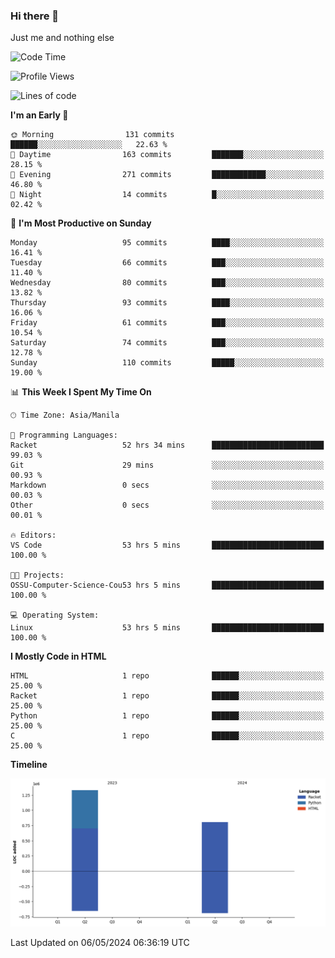 ### Hi there 👋

Just me and nothing else


<!--START_SECTION:waka-->
![Code Time](http://img.shields.io/badge/Code%20Time-236%20hrs%2031%20mins-blue)

![Profile Views](http://img.shields.io/badge/Profile%20Views-9-blue)

![Lines of code](https://img.shields.io/badge/From%20Hello%20World%20I%27ve%20Written-2.1%20million%20lines%20of%20code-blue)

**I'm an Early 🐤** 

```text
🌞 Morning                131 commits         ██████░░░░░░░░░░░░░░░░░░░   22.63 % 
🌆 Daytime                163 commits         ███████░░░░░░░░░░░░░░░░░░   28.15 % 
🌃 Evening                271 commits         ████████████░░░░░░░░░░░░░   46.80 % 
🌙 Night                  14 commits          █░░░░░░░░░░░░░░░░░░░░░░░░   02.42 % 
```
📅 **I'm Most Productive on Sunday** 

```text
Monday                   95 commits          ████░░░░░░░░░░░░░░░░░░░░░   16.41 % 
Tuesday                  66 commits          ███░░░░░░░░░░░░░░░░░░░░░░   11.40 % 
Wednesday                80 commits          ███░░░░░░░░░░░░░░░░░░░░░░   13.82 % 
Thursday                 93 commits          ████░░░░░░░░░░░░░░░░░░░░░   16.06 % 
Friday                   61 commits          ███░░░░░░░░░░░░░░░░░░░░░░   10.54 % 
Saturday                 74 commits          ███░░░░░░░░░░░░░░░░░░░░░░   12.78 % 
Sunday                   110 commits         █████░░░░░░░░░░░░░░░░░░░░   19.00 % 
```


📊 **This Week I Spent My Time On** 

```text
🕑︎ Time Zone: Asia/Manila

💬 Programming Languages: 
Racket                   52 hrs 34 mins      █████████████████████████   99.03 % 
Git                      29 mins             ░░░░░░░░░░░░░░░░░░░░░░░░░   00.93 % 
Markdown                 0 secs              ░░░░░░░░░░░░░░░░░░░░░░░░░   00.03 % 
Other                    0 secs              ░░░░░░░░░░░░░░░░░░░░░░░░░   00.01 % 

🔥 Editors: 
VS Code                  53 hrs 5 mins       █████████████████████████   100.00 % 

🐱‍💻 Projects: 
OSSU-Computer-Science-Cou53 hrs 5 mins       █████████████████████████   100.00 % 

💻 Operating System: 
Linux                    53 hrs 5 mins       █████████████████████████   100.00 % 
```

**I Mostly Code in HTML** 

```text
HTML                     1 repo              ██████░░░░░░░░░░░░░░░░░░░   25.00 % 
Racket                   1 repo              ██████░░░░░░░░░░░░░░░░░░░   25.00 % 
Python                   1 repo              ██████░░░░░░░░░░░░░░░░░░░   25.00 % 
C                        1 repo              ██████░░░░░░░░░░░░░░░░░░░   25.00 % 
```



**Timeline**

![Lines of Code chart](https://raw.githubusercontent.com/brutist/brutist/main/assets/bar_graph.png)


 Last Updated on 06/05/2024 06:36:19 UTC
<!--END_SECTION:waka-->
